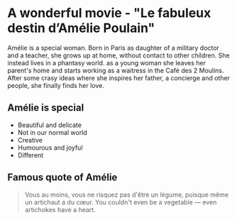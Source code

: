# A wonderful movie - "Le fabuleux destin d’Amélie Poulain"

Amélie is a special woman. Born in Paris as daughter of a military doctor and a teacher, she grows up at home, without contact to other children. She instead lives in a phantasy world. as a young woman she leaves her parent's home and starts working as a waitress in the Café des 2 Moulins. After some crasy ideas where she inspires her father, a concierge and other people, she finally finds her love.

## Amélie is special
* Beautiful and delicate
* Not in our normal world
* Creative
* Humourous and joyful
* Different

## Famous quote of Amélie
> Vous au moins, vous ne risquez pas d'être un légume, puisque même un artichaut a du cœur.
> You couldn't even be a vegetable — even artichokes have a heart.